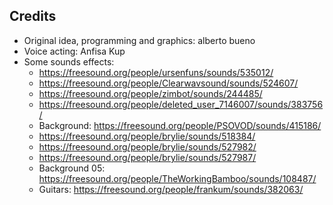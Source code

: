 ## Credits

- Original idea, programming and graphics: alberto bueno
- Voice acting: Anfisa Kup
- Some sounds effects:
  - https://freesound.org/people/ursenfuns/sounds/535012/
  - https://freesound.org/people/Clearwavsound/sounds/524607/
  - https://freesound.org/people/zimbot/sounds/244485/
  - https://freesound.org/people/deleted_user_7146007/sounds/383756/
  - Background: https://freesound.org/people/PSOVOD/sounds/415186/
  - https://freesound.org/people/brylie/sounds/518384/
  - https://freesound.org/people/brylie/sounds/527982/
  - https://freesound.org/people/brylie/sounds/527987/
  - Background 05: https://freesound.org/people/TheWorkingBamboo/sounds/108487/
  - Guitars: https://freesound.org/people/frankum/sounds/382063/
